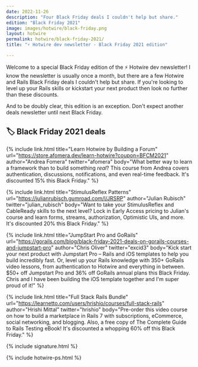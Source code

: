 ```yaml
---
date: 2022-11-26
description: "Four Black Friday deals I couldn't help but share."
edition: "Black Friday 2021"
image: images/hotwire/black-friday.png
layout: hotwire
permalink: hotwire/black-friday-2021/
title: "⚡️ Hotwire dev newsletter - Black Friday 2021 edition"

---
```


Welcome to a special Black Friday edition of the ⚡️ Hotwire dev newsletter! I know the newsletter is usually once a month, but there are a few Hotwire and Rails Black Friday deals I couldn't help but share. If you're looking to level up your Rails skills or kickstart your next product then look no further than these discounts.

And to be doubly clear, this edition is an exception. Don't expect another deals newsletter until next Black Friday.

## 🏷 Black Friday 2021 deals

{% include link.html
  title="Learn Hotwire by Building a Forum"
  url="https://store.afomera.dev/learn-hotwire?coupon=BFCM2021"
	author="Andrea Fomera"
  twitter="afomera"
  body="What better way to learn a framework than to build something _real_? This course from Andrea covers authentication, discussions, notifications, and even real-time feedback. It's discounted 15% this Black Friday."
%}

{% include link.html
  title="StimulusReflex Patterns"
  url="https://julianrubisch.gumroad.com/l/JRSRP"
  author="Julian Rubisch"
  twitter="julian_rubisch"
  body="Want to take your StimulusReflex and CableReady skills to the next level? Lock in Early Access pricing to Julian's course and learn forms, streams, authorization, Optimistic UIs, and more. It's discounted 20% this Black Friday."
%}

{% include link.html
  title="JumpStart Pro and GoRails"
  url="https://gorails.com/blog/black-friday-2021-deals-on-gorails-courses-and-jumpstart-pro"
  author="Chris Oliver"
  twitter="excid3"
  body="Kick start your next product with Jumpstart Pro – Rails and iOS templates to help you build incredibly fast. Or, level up your Rails knowledge with 350+ GoRails video lessons, from authentication to Hotwire and everything in between. $50+ off Jumpstart Pro and 36% off GoRails annual plans this Black Friday. Chris and I have been building the iOS template together and I'm super proud of it!"
%}

{% include link.html
  title="Full Stack Rails Bundle"
  url="https://learnetto.com/users/hrishio/courses/full-stack-rails"
  author="Hrishi Mittal"
  twitter="hrishio"
  body="Pre-order this video course on how to build a marketplace in Rails 7 with subscriptions, eCommerce, social networking, and blogging. Also, a free copy of The Complete Guide to Rails Testing eBook! It's discounted a whopping 60% off this Black Friday."
%}

{% include signature.html %}

{% include hotwire-ps.html %}
